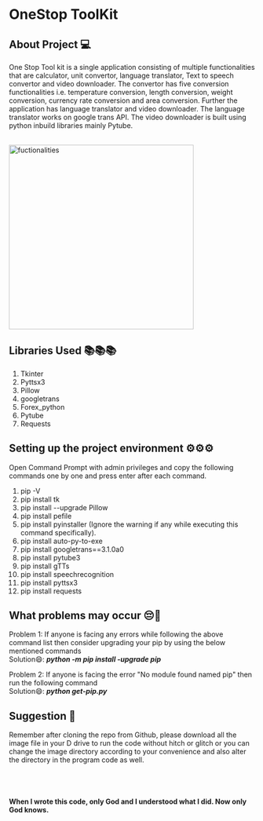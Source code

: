 
# OneStop ToolKit #

## About Project 💻 ##
One Stop Tool kit is a single application consisting of multiple functionalities that are calculator, unit convertor, language translator, Text to speech convertor and video downloader. The convertor has five conversion functionalities i.e. temperature conversion, length conversion, weight conversion, currency rate conversion and area conversion. Further the application has language translator and video downloader. The language translator works on google trans API. The video downloader is built using python inbuild libraries mainly Pytube. 

<br /><img width="376" alt="fuctionalities" src="https://user-images.githubusercontent.com/87977583/166099069-b08d093c-6f31-434f-964a-5efcef2a70a7.PNG">


## Libraries Used 📚📚📚 ##
  1. Tkinter 
  2. Pyttsx3
  3. Pillow
  4. googletrans
  5. Forex_python
  6. Pytube
  7. Requests


## Setting up the project environment ⚙⚙⚙  ##

Open Command Prompt with admin privileges and copy the following commands one by one and press enter after each command.

1. pip -V 
2. pip install tk
3. pip install --upgrade Pillow
4. pip install pefile
5. pip install pyinstaller (Ignore the warning if any while executing this command specifically).
6. pip install auto-py-to-exe 
7. pip install googletrans==3.1.0a0
8. pip install pytube3
9. pip install gTTs
10. pip install speechrecognition
11. pip install pyttsx3
12. pip install requests

## What problems may occur 😔🤔 ##
Problem 1: If anyone is facing any errors while following the above command list then consider upgrading your pip by using 
the below mentioned commands
<br />Solution😄: ***python -m pip install -upgrade pip***

Problem 2: If anyone is facing the error "No module found named pip" then run the following command
<br />Solution😄: ***python get-pip.py***
        
## Suggestion 🧐 ##
Remember after cloning the repo from Github, please download all the image file in your D drive to run the code without 
hitch or glitch or you can change the image directory according to your convenience and also alter the directory in the program code as well.

<br /><br />
#### **When I wrote this code, only God and I understood what I did. Now only God knows.** ####
